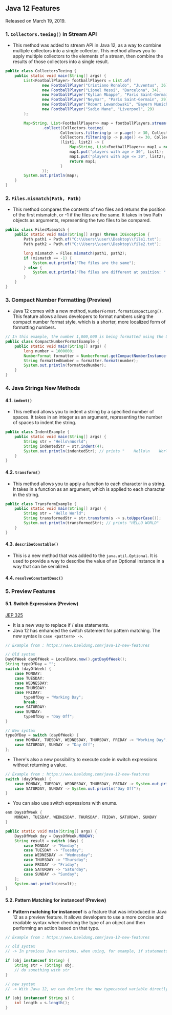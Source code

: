 ## Java 12 Features

Released on March 19, 2019.

### 1. ``Collectors.teeing()`` in Stream API

- This method was added to stream API in Java 12, as a way to combine multiple collectors into a single collector. This method allows you to apply multiple collectors to the elements of a stream, then combine the results of those collectors into a single result.

````java
public class CollectorsTeeing {
    public static void main(String[] args) {
        List<FootballPlayer> footballPlayers = List.of(
                new FootballPlayer("Cristiano Ronaldo", "Juventus", 36),
                new FootballPlayer("Lionel Messi", "Barcelona", 34),
                new FootballPlayer("Kylian Mbappe", "Paris Saint-Germain", 22),
                new FootballPlayer("Neymar", "Paris Saint-Germain", 29),
                new FootballPlayer("Robert Lewandowski", "Bayern Munich", 32),
                new FootballPlayer("Sadio Mane", "Liverpool", 29)
        );

        Map<String, List<FootballPlayer>> map = footballPlayers.stream()
                .collect(Collectors.teeing(
                        Collectors.filtering(p -> p.age() > 30, Collectors.toList()),
                        Collectors.filtering(p -> p.age() <= 30, Collectors.toList()),
                        (list1, list2) -> {
                            Map<String, List<FootballPlayer>> map1 = new HashMap<>();
                            map1.put("players with age > 30", list1);
                            map1.put("players with age <= 30", list2);
                            return map1;
                        }
                ));
        System.out.println(map);
    }
}
````

### 2. ``Files.mismatch(Path, Path)``

- This method compares the contents of two files and returns the position of the first mismatch, or -1 if the files are the same. It takes in two Path objects as arguments, representing the two files to be compared.

````java
public class FilesMismatch {
    public static void main(String[] args) throws IOException {
        Path path1 = Path.of("C:\\Users\\user\\Desktop\\file1.txt");
        Path path2 = Path.of("C:\\Users\\user\\Desktop\\file2.txt");

        long mismatch = Files.mismatch(path1, path2);
        if (mismatch == -1) {
            System.out.println("The files are the same");
        } else {
            System.out.println("The files are different at position: " + mismatch);
        }
    }
}
````

### 3. Compact Number Formatting (Preview) 

- Java 12 comes with a new method, ``NumberFormat.formatCompactLong()``. This feature allows allows developers to format numbers using the compact number format style, which is a shorter, more localized form of formatting numbers.

````java
// In this example, the number 1,000,000 is being formatted using the US locale and the SHORT style, which results in the output "1M".
public class CompactNumberFormatExample {
    public static void main(String[] args) {
        long number = 1000000;
        NumberFormat formatter = NumberFormat.getCompactNumberInstance(Locale.US, NumberFormat.Style.SHORT);
        String formattedNumber = formatter.format(number);
        System.out.println(formattedNumber);
    }
}
````

### 4. Java Strings New Methods

#### 4.1. ``indent()``

- This method allows you to indent a string by a specified number of spaces. It takes in an integer as an argument, representing the number of spaces to indent the string.

````java
public class IndentExample {
    public static void main(String[] args) {
        String str = "Hello\nWorld";
        String indentedStr = str.indent(4);
        System.out.println(indentedStr); // prints "    Hello\n    World"
    }
}
````

#### 4.2. ``transform()``

- This method allows you to apply a function to each character in a string. It takes in a function as an argument, which is applied to each character in the string.

````java
public class TransformExample {
    public static void main(String[] args) {
        String str = "Hello World";
        String transformedStr = str.transform(s -> s.toUpperCase());
        System.out.println(transformedStr); // prints "HELLO WORLD"
    }
}
````

#### 4.3. ``describeConstable()``

- This is a new method that was added to the ``java.util.Optional``. It is used to provide a way to describe the value of an Optional instance in a way that can be serialized.

#### 4.4. ``resolveConstantDesc()`` 

### 5. Preview Features

#### 5.1. Switch Expressions (Preview) 

[JEP 325](https://openjdk.java.net/jeps/325)

- It is a new way to replace if / else statements.
- Java 12 has enhanced the switch statement for pattern matching. The new syntax is ``case <pattern> ->``. 

````java
// Example from : https://www.baeldung.com/java-12-new-features 

// Old syntax
DayOfWeek dayOfWeek = LocalDate.now().getDayOfWeek();
String typeOfDay = "";
switch (dayOfWeek) {
    case MONDAY:
    case TUESDAY:
    case WEDNESDAY:
    case THURSDAY:
    case FRIDAY:
        typeOfDay = "Working Day";
        break;
    case SATURDAY:
    case SUNDAY:
        typeOfDay = "Day Off";
}

// New syntax
typeOfDay = switch (dayOfWeek) {
    case MONDAY, TUESDAY, WEDNESDAY, THURSDAY, FRIDAY -> "Working Day";
    case SATURDAY, SUNDAY -> "Day Off";
};
````

- There's also a new possibility to execute code in switch expressions without returning a value.

````java
// Example from : https://www.baeldung.com/java-12-new-features
switch (dayOfWeek) {
    case MONDAY, TUESDAY, WEDNESDAY, THURSDAY, FRIDAY -> System.out.println("Working Day");
    case SATURDAY, SUNDAY -> System.out.println("Day Off");
}
````
- You can also use switch expressions with enums.

````java
enm DaysOfWeek {
    MONDAY, TUESDAY, WEDNESDAY, THURSDAY, FRIDAY, SATURDAY, SUNDAY
}

public static void main(String[] args) {
    DaysOfWeek day = DaysOfWeek.MONDAY; 
    String result = switch (day) {
        case MONDAY -> "Monday";
        case TUESDAY -> "Tuesday"; 
        case WEDNESDAY -> "Wednesday";
        case THURSDAY -> "Thursday";
        case FRIDAY -> "Friday";
        case SATURDAY -> "Saturday";
        case SUNDAY -> "Sunday";
    };
    System.out.println(result); 
}
````

#### 5.2. Pattern Matching for instanceof (Preview)

- **Pattern matching for instanceof** is a feature that was introduced in Java 12 as a preview feature. It allows developers to use a more concise and readable syntax when checking the type of an object and then performing an action based on that type. 

````java	
// Example from : https://www.baeldung.com/java-12-new-features

// old syntax
// -> In previous Java versions, when using, for example, if statements together with instanceof, we would have to explicitly typecast the object to access its features

if (obj instanceof String) {
    String str = (String) obj;
    // do something with str
}

// new syntax
// -> With Java 12, we can declare the new typecasted variable directly in the statement

if (obj instanceof String s) {
    int length = s.length();
}
````
